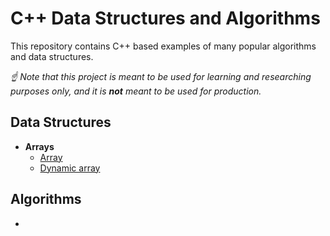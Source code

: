 # C++ Data Structures and Algorithms

This repository contains C++ based examples of many popular algorithms and data structures.

_☝ Note that this project is meant to be used for learning and researching purposes only, and it is **not** meant to be used for production._

## Data Structures

- **Arrays**
  - [Array](data_structures/array)
  - [Dynamic array](data_structures/dynamic_array)

## Algorithms

-
